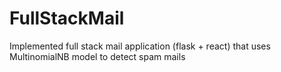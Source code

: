 # FullStackMail
Implemented full stack mail application (flask + react) that uses MultinomialNB model to detect spam mails
